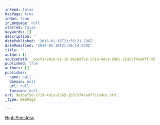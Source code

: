 ```yaml
---
inFeed: false
hasPage: true
inNav: true
inLanguage: null
starred: false
keywords: []
description: ''
datePublished: '2016-01-16T21:56:21.236Z'
dateModified: '2016-01-16T21:56:14.929Z'
title: ''
author: []
sourcePath: _posts/2016-01-16-9e16af56-5719-4dca-8565-1b3c5f4ce8ff.md
published: true
authors: []
publisher:
  name: null
  domain: null
  url: null
  favicon: null
url: 9e16af56-5719-4dca-8565-1b3c5f4ce8ff/index.html
_type: WebPage

---
```

[High Priestess][0]

[0]: http://highpriestess.guru/